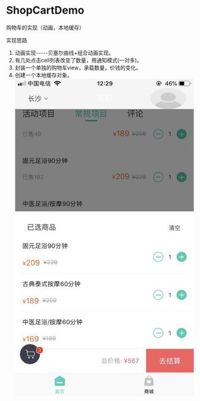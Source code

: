 # ShopCartDemo
购物车的实现（动画，本地缓存）

实现思路
1. 动画实现-----贝塞尔曲线+组合动画实现。
2. 有几处点击cell列表改变了数量，用通知模式(一对多)。
3. 封装一个单独的购物车view，承载数量，价钱的变化。
4. 创建一个本地缓存对象。
![image](https://github.com/dt8888/ShopCartDemo/blob/master/photo.png)
